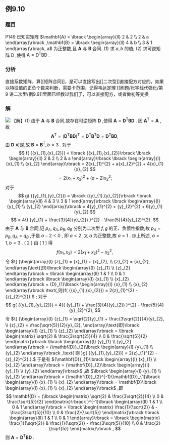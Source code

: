 ## 例9.10
### 题目
P149 已知实矩阵 $\mathbf{A} = \lbrack \begin{array}{ll} 2 & 2 \\ 2 & a \end{array}\rbrack ,\mathbf{B} = \lbrack \begin{array}{ll} 4 & b \\ 3 & 1 \end{array}\rbrack, a$ 为正整数,且 $\mathbf{A}$ 与 $\mathbf{B}$ 合同.
(1) 求 $a, b$ 的值;
(2) 求可逆矩阵 $\mathrm{D}$ ,使得 $\mathrm{A} = {\mathrm{D}}^{\mathrm{T}}\mathrm{{BD}}$ .
### 分析
直接系数矩阵，算[[矩阵合同]]，是可以直接写出[[二次型]]直接配方对应的，如果以特征值的正负个数来判断，需要卡范围，记得韦达定理
[[刷题/张宇线代强化/第 9 讲二次型/例9.9]]里面已经教过我们了，可以直接配方，或者做初等变换
### 解
![](https://img.hwenyi.live/202410202053080.webp)
【解】(1) 由于 $\mathbf{A}$ 与 $\mathbf{B}$ 合同,故存在可逆矩阵 $\mathbf{D}$ ,使得 $\mathbf{A} = {\mathbf{D}}^{\mathrm{T}}\mathbf{B}\mathbf{D}$ . 因 ${\mathbf{A}}^{\mathrm{T}} = \mathbf{A}$ ,故
$$
{\mathbf{A}}^{\mathrm{T}} = {( {\mathbf{D}}^{\mathrm{T}}\mathbf{B}\mathbf{D}) }^{\mathrm{T}} = {\mathbf{D}}^{\mathrm{T}}{\mathbf{B}}^{\mathrm{T}}\mathbf{D} = {\mathbf{D}}^{\mathrm{T}}\mathbf{B}\mathbf{D},
$$
由 $\mathbf{D}$ 可逆,故 $\mathbf{B} = {\mathbf{B}}^{\mathrm{T}}, b = 3$ .
对于
$$
f( {{x}_{1},{x}_{2}}) = \lbrack {{x}_{1},{x}_{2}}\rbrack \lbrack \begin{array}{ll} 2 & 2 \\ 2 & a \end{array}\rbrack \lbrack \begin{array}{l} {x}_{1} \\ {x}_{2} \end{array}\rbrack = 2{x}_{1}^{2} + a{x}_{2}^{2} + 4{x}_{1}{x}_{2}
$$
$$
= 2{( {x}_{1} + {x}_{2}) }^{2} + ( {a - 2}) {x}_{2}^{2};
$$
对于
$$
g( {{y}_{1},{y}_{2}}) = \lbrack {{y}_{1},{y}_{2}}\rbrack \lbrack \begin{array}{ll} 4 & 3 \\ 3 & 1 \end{array}\rbrack \lbrack \begin{array}{l} {y}_{1} \\ {y}_{2} \end{array}\rbrack = 4{y}_{1}^{2} + {y}_{2}^{2} + 6{y}_{1}{y}_{2}
$$
$$
= 4{( {y}_{1} + \frac{3}{4}{y}_{2}) }^{2} - \frac{5}{4}{y}_{2}^{2}.
$$
由于 $\mathbf{A}$ 与 $\mathbf{B}$ 合同,记 ${p}_{A},{q}_{A},{p}_{B},{q}_{B}$ 分别为二次型 $f, g$ 的正、负惯性指数,故 ${p}_{A} = {p}_{B},{q}_{A} = {q}_{B}$ ,于是 $a - 2 < 0$ , 即 $a < 2$ ,又 $a$ 为正整数,故 $a = 1$ .
综上所述, $a = 1, b = 3$ .
( 2 ) 由 ( 1 ) 得
$$
f( {{x}_{1},{x}_{2}}) = 2{( {x}_{1} + {x}_{2}) }^{2} - {x}_{2}^{2},
$$
令 $\{ {\begin{array}{l} {z}_{1} = {x}_{1} + {x}_{2}, \\ {z}_{2} = {x}_{2}, \end{array}\text{即}\lbrack \begin{array}{l} {z}_{1} \\ {z}_{2} \end{array}\rbrack = \lbrack \begin{array}{ll} 1 & 1 \\ 0 & 1 \end{array}\rbrack \lbrack \begin{array}{l} {x}_{1} \\ {x}_{2} \end{array}\rbrack = {D}_{1}\lbrack \begin{array}{l} {x}_{1} \\ {x}_{2} \end{array}\rbrack \text{,则}f( {{x}_{1},{x}_{2}}) = 2{z}_{1}^{2} - {z}_{2}^{2}}.$ ;
对于
$$
g( {{y}_{1},{y}_{2}}) = 4{( {y}_{1} + \frac{3}{4}{y}_{2}) }^{2} - \frac{5}{4}{y}_{2}^{2},
$$
令 $\{ {\begin{array}{l} {z}_{1} = \sqrt{2}{y}_{1} + \frac{3\sqrt{2}}{4}{y}_{2}, \\ {z}_{2} = \frac{\sqrt{5}}{2}{y}_{2}, \end{array}\text{即}\lbrack \begin{array}{l} {z}_{1} \\ {z}_{2} \end{array}\rbrack = \lbrack \begin{matrix} \sqrt{2} & \frac{3\sqrt{2}}{4} \\ 0 & \frac{\sqrt{5}}{2} \end{matrix}\rbrack \lbrack \begin{array}{l} {y}_{1} \\ {y}_{2} \end{array}\rbrack = {\mathbf{D}}_{2}\lbrack \begin{array}{l} {y}_{1} \\ {y}_{2} \end{array}\rbrack ,\text{ 则 }g( {{y}_{1},{y}_{2}}) = 2{z}_{1}^{2} - {z}_{2}^{2}.}.$
于是有 ${\mathbf{D}}_{1}\lbrack \begin{array}{l} {x}_{1} \\ {x}_{2} \end{array}\rbrack = {\mathbf{D}}_{2}\lbrack \begin{array}{l} {y}_{1} \\ {y}_{2} \end{array}\rbrack$ ,故 $\lbrack \begin{array}{l} {y}_{1} \\ {y}_{2} \end{array}\rbrack = {\mathbf{D}}_{2}^{-1}{\mathbf{D}}_{1}\lbrack \begin{array}{l} {x}_{1} \\ {x}_{2} \end{array}\rbrack = \mathbf{D}\lbrack \begin{array}{l} {x}_{1} \\ {x}_{2} \end{array}\rbrack$ ,即
$$
\mathbf{D} = {\lbrack \begin{matrix} \sqrt{2} & \frac{3\sqrt{2}}{4} \\ 0 & \frac{\sqrt{5}}{2} \end{matrix}\rbrack }^{-1}\lbrack \begin{array}{ll} 1 & 1 \\ 0 & 1 \end{array}\rbrack = \lbrack \begin{matrix} \frac{1}{\sqrt{2}} & - \frac{3\sqrt{5}}{10} \\ 0 & \frac{2}{\sqrt{5}} \end{matrix}\rbrack \lbrack \begin{array}{ll} 1 & 1 \\ 0 & 1 \end{array}\rbrack = \lbrack \begin{matrix} \frac{1}{\sqrt{2}} & \frac{1}{\sqrt{2}} - \frac{3\sqrt{5}}{10} \\ 0 & \frac{2}{\sqrt{5}} \end{matrix}\rbrack ,
$$
则 $\mathbf{A} = {\mathbf{D}}^{\mathrm{T}}\mathbf{B}\mathbf{D}$ .
